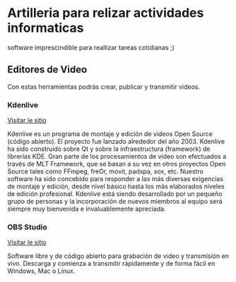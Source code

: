 # Artilleria para relizar actividades informaticas
software imprescindible para reallizar tareas cotidianas ;)

## Editores de Video
Con estas herramientas podrás crear, publicar y transmitir videos.


### Kdenlive
[Visitar le sitio](https://kdenlive.org/es/)

Kdenlive es un programa de montaje y edición de videos Open Source (código abierto). El proyecto fue lanzado alrededor del año 2003. Kdenlive ha sido construido sobre Qt y sobre la infraestructura (framework) de librerías KDE. Gran parte de los procesamientos de video son efectuados a través de MLT Framework, que se basan a su vez en otros proyectos Open Source tales como FFmpeg, freOr, movit, padspa, sox, etc.
Nuestro software ha sido concebido para responder a las más diversas exigencias de montaje y edición, desde nivel básico hasta los más elaborados niveles de edición profesional.
Kdenlive está siendo desarrollado por un pequeño grupo de personas y la incorporación de nuevos miembros al equipo será siempre muy bienvenida e invaluablemente apreciada.

### OBS Studio
[Visitar le sitio](https://obsproject.com/es)

Software libre y de código abierto para grabación de video y transmisión en vivo.
Descarga y comienza a transmitir rápidamente y de forma fácil en Windows, Mac o Linux.
